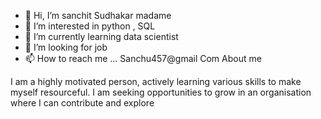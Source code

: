 - 👋 Hi, I’m sanchit Sudhakar madame 
- 👀 I’m interested in python , SQL 
- 🌱 I’m currently learning data scientist 
- 💞️ I’m looking for job 
- 📫 How to reach me ... Sanchu457@gmail
Com
About me 

I am a highly motivated person, 
actively learning various skills to make myself resourceful.
I am seeking opportunities to grow in an organisation where I can contribute and explore
